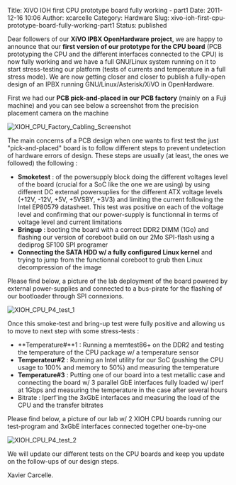 Title: XiVO IOH first CPU prototype board fully working - part1
Date: 2011-12-16 10:06
Author: xcarcelle
Category: Hardware
Slug: xivo-ioh-first-cpu-prototype-board-fully-working-part1
Status: published

Dear followers of our **XiVO IPBX OpenHardware project**, we are happy
to announce that our **first version of our prototype for the CPU
board** (PCB prototyping the CPU and the different interfaces connected
to the CPU) is now fully working and we have a full GNU/Linux system
running on it to start stress-testing our platform (tests of currents
and temperature in a full stress mode). We are now getting closer and
closer to publish a fully-open design of an IPBX running
GNU/Linux/Asterisk/XiVO in OpenHardware.

First we had our **PCB pick-and-placed in our PCB factory** (mainly on a
Fuji machine) and you can see below a screenshot from the precision
placement camera on the machine

![XIOH\_CPU\_Factory\_Cabling\_Screenshot](/images/blog/.20111006_014_m.jpg "XIOH_CPU_Factory_Cabling_Screenshot, déc. 2011")

The main concerns of a PCB design when one wants to first test the just
"pick-and-placed" board is to follow different steps to prevent
undetection of hardware errors of design. These steps are usually (at
least, the ones we followed) the following :

-   **Smoketest** : of the powersupply block doing the different
    voltages level of the board (crucial for a SoC like the one we
    are using) by using different DC external powersuplies for the
    different ATX voltage levels (+12V, -12V, +5V, +5VSBY, +3V3) and
    limiting the current following the Intel EP80579 datasheet. This
    test was positive on each of the voltage level and confirming that
    our power-supply is functionnal in terms of voltage level and
    current limitations
-   **Bringup** : booting the board with a correct DDR2 DIMM (1Go) and
    flashing our version of coreboot build on our 2Mo SPI-flash using a
    dediprog SF100 SPI programer
-   **Connecting the SATA HDD w/ a fully configured Linux kernel** and
    trying to jump from the functionnal coreboot to grub then Linux
    decompression of the image

Please find below, a picture of the lab deployment of the board powered
by external power-supplies and connected to a bus-pirate for the
flashing of our bootloader through SPI connexions.

![XIOH\_CPU\_P4\_test\_1](/images/blog/.20111118_001_m.jpg "XIOH_CPU_P4_test_1, déc. 2011")

Once this smoke-test and bring-up test were fully positive and allowing
us to move to next step with some stress-tests :

-   **Temperature\#**1 : Running a memtest86+ on the DDR2 and testing
    the temperature of the CPU package w/ a temperature sensor
-   **Temperateur\#2** : Running an Intel utility for our SoC (pushing
    the CPU usage to 100% and memory to 50%) and measuring the
    temperature
-   **Temperature\#3** : Putting one of our board into a test metallic
    case and connecting the board w/ 3 parallel GbE interfaces fully
    loaded w/ iperf at 1Gbps and measuring the temperature in the case
    after several hours
-   Bitrate : Iperf'ing the 3xGbE interfaces and measuring the load of
    the CPU and the transfer bitrates

Please find below, a picture of our lab w/ 2 XIOH CPU boards running our
test-program and 3xGbE interfaces connected together one-by-one

![XIOH\_CPU\_P4\_test\_2](/images/blog/.20111125_002_m.jpg "XIOH_CPU_P4_test_2, déc. 2011")

We will update our different tests on the CPU boards and keep you update
on the follow-ups of our design steps.

Xavier Carcelle.

</p>

